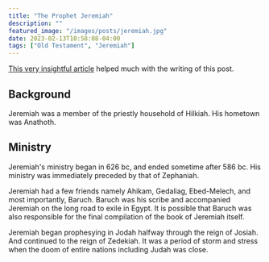 ```yaml
---
title: "The Prophet Jeremiah"
description: ""
featured_image: "/images/posts/jeremiah.jpg"
date: 2023-02-13T10:58:08-04:00
tags: ["Old Testament", "Jeremiah"]
---
```



[This very insightful article](https://www.biblestudytools.com/nlt/jeremiah/) helped much with the writing of this post.



## Background

Jeremiah was a member of the priestly household of Hilkiah. His hometown was Anathoth.

## Ministry

Jeremiah's ministry began in 626 bc, and ended sometime after 586 bc. His ministry was immediately preceded by that of Zephaniah.

Jeremiah had a few friends namely Ahikam, Gedaliag, Ebed-Melech, and most importantly, Baruch. Baruch was his scribe and accompanied Jeremiah on the long road to exile in Egypt. It is possible that Baruch was also responsible for the final compilation of the book of Jeremiah itself. 

Jeremiah began prophesying in Jodah halfway through the reign of Josiah. And continued to the reign of Zedekiah. It was a period of storm and stress when the doom of entire nations including Judah was close. 
